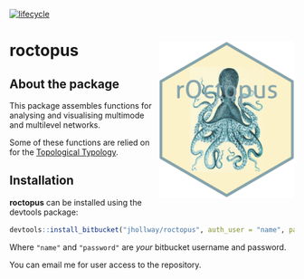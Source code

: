 [![lifecycle](https://img.shields.io/badge/lifecycle-experimental-orange.svg)](https://www.tidyverse.org/lifecycle/#experimental)

# roctopus <img src="man/figures/logo.png" width="240px" height="278px" align="right" />

## About the package

This package assembles functions for analysing and visualising 
multimode and multilevel networks.

Some of these functions are relied on for the [Topological Typology](https://jhollway.shinyapps.io/TopoTypo/).

## Installation

**roctopus** can be installed using the devtools package:

```R
devtools::install_bitbucket("jhollway/roctopus", auth_user = "name", password = "password")
```

Where `"name"` and `"password"` are *your* bitbucket username and password.

You can email me for user access to the repository.

